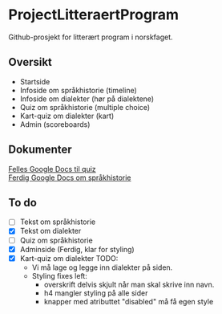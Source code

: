 # ProjectLitteraertProgram
Github-prosjekt for litterært program i norskfaget. 

## Oversikt
* Startside
* Infoside om språkhistorie (timeline)
* Infoside om dialekter (hør på dialektene)
* Quiz om språkhistorie (multiple choice)
* Kart-quiz om dialekter (kart)
* Admin (scoreboards)

## Dokumenter
[Felles Google Docs til quiz](https://docs.google.com/document/d/1k786bBGN7E99t4JQLBTRwmotQB2Qsu_IQl3b-e-nLrw/edit?usp=sharing)
<br>
[Ferdig Google Docs om språkhistorie](https://docs.google.com/document/d/12GljvkvfWXZeozs0sqPwOhUSC2dBpbCTTGr1HZsNdlo/edit?usp=sharing)

## To do
- [ ] Tekst om språkhistorie
- [x] Tekst om dialekter
- [ ] Quiz om språkhistorie
- [x] Adminside (Ferdig, klar for styling)
- [x] Kart-quiz om dialekter TODO:
	- Vi må lage og legge inn dialekter på siden.
	- Styling fixes left: 
		- overskrift delvis skjult når man skal skrive inn navn.
		- h4 mangler styling på alle sider
		- knapper med atributtet "disabled" må få egen style
